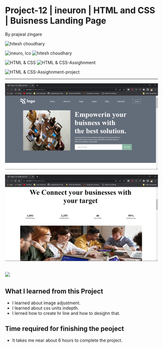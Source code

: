 # Project-12 | ineuron | HTML and CSS | Buisness Landing Page

By prajwal zingare

![hitesh choudhary](https://img.shields.io/badge/Prajwal--Zingare-JS--Developer-green)

![ineuro, lco](https://img.shields.io/badge/iNeuron-LCO-green)
![hitesh choudhary](https://img.shields.io/badge/Hitesh--Choudhary-JS--bootcamp-red)

![HTML & CSS](https://img.shields.io/badge/HTML-CSS-orange)
![HTML & CSS-Assighnment](https://img.shields.io/badge/HTML--CSS-Assighnment-orange)


![HTML & CSS-Assighnment-project](https://img.shields.io/badge/HTML--CSS-Project--11-orange)



---


![myproject](./images/Screenshot%20(25).png)

![myproject](./images/Screenshot%20(26).png)



[ <img src= "https://img.shields.io/badge/Go LiVE-1DA1F?style=for-the-badge&logo=&logoColor=white" />](https://project12-ineuron-hc.netlify.app/) 
---
## What I learned from this Project
  - I learned about image adjustment.
  - I  learned about css units indepth.
 - I lerned how to create hr line and how to desighn that.
  
  ## Time required for finishing the peoject
  - It takes me near about 6 hours to complete the project.
